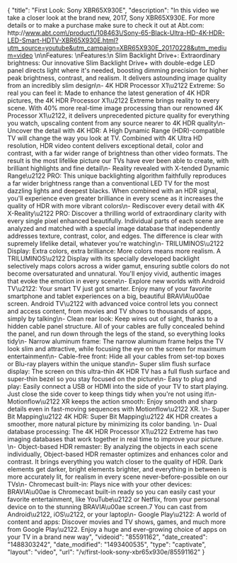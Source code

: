{
    "title": "First Look: Sony XBR65X930E",
    "description": "In this video we take a closer look at the brand new, 2017, Sony XBR65X930E.  For more details or to make a purchase make sure to check it out at Abt.com: http:\/\/www.abt.com\/product\/108463\/Sony-65-Black-Ultra-HD-4K-HDR-LED-Smart-HDTV-XBR65X930E.html?utm_source=youtube&utm_campaign=XBR65X930E_20170228&utm_medium=video \n\nFeatures: \nFeatures:\n Slim Backlight Drive+: Extraordinary brightness: Our innovative Slim Backlight Drive+ with double-edge LED panel directs light where it's needed, boosting dimming precision for higher peak brightness, contrast, and realism. It delivers astounding image quality from an incredibly slim design\n- 4K HDR Processor X1\u2122 Extreme: So real you can feel it: Made to enhance the latest generation of 4K HDR pictures, the 4K HDR Processor X1\u2122 Extreme brings reality to every scene. With 40% more real-time image processing than our renowned 4K Processor X1\u2122, it delivers unprecedented picture quality for everything you watch, upscaling content from any source nearer to 4K HDR quality\n- Uncover the detail with 4K HDR: A High Dynamic Range (HDR)-compatible TV will change the way you look at TV. Combined with 4K Ultra HD resolution, HDR video content delivers exceptional detail, color and contrast, with a far wider range of brightness than other video formats. The result is the most lifelike picture our TVs have ever been able to create, with brilliant highlights and fine detail\n- Reality revealed with X-tended Dynamic Range\u2122 PRO: This unique backlighting algorithm faithfully reproduces a far wider brightness range than a conventional LED TV for the most dazzling lights and deepest blacks. When combined with an HDR signal, you'll experience even greater brilliance in every scene as it increases the quality of HDR with more vibrant colors\n- Rediscover every detail with 4K X-Reality\u2122 PRO: Discover a thrilling world of extraordinary clarity with every single pixel enhanced beautifully. Individual parts of each scene are analyzed and matched with a special image database that independently addresses texture, contrast, color, and edges. The difference is clear with supremely lifelike detail, whatever you're watching\n- TRILUMINOS\u2122 Display: Extra colors, extra brilliance: More colors means more realism. A TRILUMINOS\u2122 Display with its specially developed backlight selectively maps colors across a wider gamut, ensuring subtle colors do not become oversaturated and unnatural. You'll enjoy vivid, authentic images that evoke the emotion in every scene\n- Explore new worlds with Android TV\u2122: Your smart TV just got smarter. Enjoy many of your favorite smartphone and tablet experiences on a big, beautiful BRAVIA\u00ae screen. Android TV\u2122 with advanced voice control lets you connect and access content, from movies and TV shows to thousands of apps, simply by talking\n- Clean rear look: Keep wires out of sight, thanks to a hidden cable panel structure. All of your cables are fully concealed behind the panel, and run down through the legs of the stand, so everything looks tidy\n- Narrow aluminum frame: The narrow aluminum frame helps the TV look slim and attractive, while focusing the eye on the screen for maximum entertainment\n- Cable-free front: Hide all your cables from set-top boxes or Blu-ray players within the unique stand\n- Super slim flush surface display: The screen on this ultra-thin 4K HDR TV has a full flush surface and super-thin bezel so you stay focused on the picture\n- Easy to plug and play: Easily connect a USB or HDMI into the side of your TV to start playing. Just close the side cover to keep things tidy when you're not using it\n- Motionflow\u2122 XR keeps the action smooth: Enjoy smooth and sharp details even in fast-moving sequences with Motionflow\u2122 XR. \n- Super Bit Mapping\u2122 4K HDR: Super Bit Mapping\u2122 4K HDR creates a smoother, more natural picture by minimizing its color banding. \n- Dual database processing: The 4K HDR Processor X1\u2122 Extreme has two imaging databases that work together in real time to improve your picture. \n- Object-based HDR remaster: By analyzing the objects in each scene individually, Object-based HDR remaster optimizes and enhances color and contrast. It brings everything you watch closer to the quality of HDR. Dark elements get darker, bright elements brighter, and everything in between is more accurately lit, for realism in every scene never-before-possible on our TVs\n- Chromecast built-in: Plays nice with your other devices: BRAVIA\u00ae is Chromecast built-in ready so you can easily cast your favorite entertainment, like YouTube\u2122 or Netflix, from your personal device on to the stunning BRAVIA\u00ae screen.7 You can cast from Android\u2122, iOS\u2122, or your laptop\n- Google Play\u2122: A world of content and apps: Discover movies and TV shows, games, and much more from Google Play\u2122. Enjoy a huge and ever-growing choice of apps on your TV in a brand new way",
    "videoid": "85591162",
    "date_created": "1488303242",
    "date_modified": "1493400535",
    "type": "captivate",
    "layout": "video",
    "url": "\/v\/first-look-sony-xbr65x930e\/85591162"
}